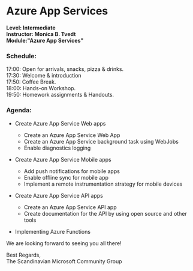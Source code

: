 # Azure App Services  
**Level: Intermediate  
Instructor: Monica B. Tvedt  
Module:"Azure App Services"**  

### Schedule:  
17:00: Open for arrivals, snacks, pizza & drinks.  
17:30: Welcome & introduction   
17:50: Coffee Break.  
18:00: Hands-on Workshop.  
19:50: Homework assignments & Handouts.  

### Agenda: 
- Create Azure App Service Web apps 
  - Create an Azure App Service Web App  
  - Create an Azure App Service background task using WebJobs  
  - Enable diagnostics logging  
    
- Create Azure App Service Mobile apps 
  - Add push notifications for mobile apps  
  - Enable offline sync for mobile app  
  - Implement a remote instrumentation strategy for mobile devices  
  
- Create Azure App Service API apps 
  - Create an Azure App Service API app  
  - Create documentation for the API by using open source and other tools  

- Implementing Azure Functions  
  
  
We are looking forward to seeing you all there!  
  
Best Regards,  
The Scandinavian Microsoft Community Group  
